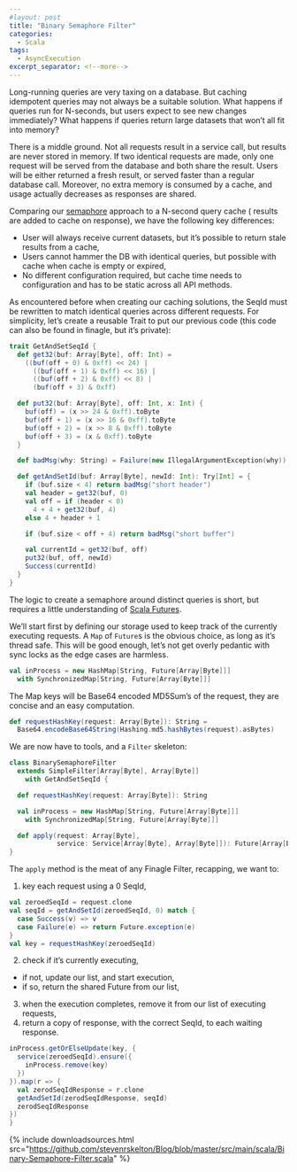 ```yaml
---
#layout: post
title: "Binary Semaphore Filter"
categories:
  - Scala
tags:
  - AsyncExecution
excerpt_separator: <!--more-->
---
```


Long-running queries are very taxing on a database. But caching idempotent queries may not always be a suitable
solution. What happens if queries run for N-seconds, but users expect to see new changes immediately? What happens if
queries return large datasets that won’t all fit into memory?<!--more-->

There is a middle ground. Not all requests result in a service call, but results are never stored in memory. If two
identical requests are made, only one request will be served from the database and both share the result. Users will be
either returned a fresh result, or served faster than a regular database call. Moreover, no extra memory is consumed by
a cache, and usage actually decreases as responses are shared.

Comparing our [semaphore](http://en.wikipedia.org/wiki/Semaphore_%28programming%29) approach to a N-second query cache (
results are added to cache on response), we have the following key differences:

- User will always receive current datasets, but it’s possible to return stale results from a cache,
- Users cannot hammer the DB with identical queries, but possible with cache when cache is empty or expired,
- No different configuration required, but cache time needs to configuration and has to be static across all API
  methods.

As encountered before when creating our caching solutions, the SeqId must be rewritten to match identical queries across
different requests.
For simplicity, let’s create a reusable Trait to put our previous code (this code can also be found in finagle, but it’s
private):

```scala
trait GetAndSetSeqId {
  def get32(buf: Array[Byte], off: Int) =
    ((buf(off + 0) & 0xff) << 24) |
      ((buf(off + 1) & 0xff) << 16) |
      ((buf(off + 2) & 0xff) << 8) |
      (buf(off + 3) & 0xff)

  def put32(buf: Array[Byte], off: Int, x: Int) {
    buf(off) = (x >> 24 & 0xff).toByte
    buf(off + 1) = (x >> 16 & 0xff).toByte
    buf(off + 2) = (x >> 8 & 0xff).toByte
    buf(off + 3) = (x & 0xff).toByte
  }

  def badMsg(why: String) = Failure(new IllegalArgumentException(why))

  def getAndSetId(buf: Array[Byte], newId: Int): Try[Int] = {
    if (buf.size < 4) return badMsg("short header")
    val header = get32(buf, 0)
    val off = if (header < 0)
      4 + 4 + get32(buf, 4)
    else 4 + header + 1

    if (buf.size < off + 4) return badMsg("short buffer")

    val currentId = get32(buf, off)
    put32(buf, off, newId)
    Success(currentId)
  }
}
```

The logic to create a semaphore around distinct queries is short, but requires a little understanding
of [Scala Futures](https://github.com/twitter/util/blob/master/util-core/src/main/scala/com/twitter/util/Future.scala).

We’ll start first by defining our storage used to keep track of the currently executing requests. A `Map` of `Future`s
is the obvious choice, as long as it’s thread safe. This will be good enough, let’s not get overly pedantic with sync
locks as the edge cases are harmless.

```scala
val inProcess = new HashMap[String, Future[Array[Byte]]]
  with SynchronizedMap[String, Future[Array[Byte]]]
```

The Map keys will be Base64 encoded MD5Sum’s of the request, they are concise and an easy computation.

```scala
def requestHashKey(request: Array[Byte]): String =
  Base64.encodeBase64String(Hashing.md5.hashBytes(request).asBytes)
```

We are now have to tools, and a `Filter` skeleton:

```scala
class BinarySemaphoreFilter
  extends SimpleFilter[Array[Byte], Array[Byte]]
    with GetAndSetSeqId {

  def requestHashKey(request: Array[Byte]): String

  val inProcess = new HashMap[String, Future[Array[Byte]]]
    with SynchronizedMap[String, Future[Array[Byte]]]

  def apply(request: Array[Byte],
            service: Service[Array[Byte], Array[Byte]]): Future[Array[Byte]]
}
```

The `apply` method is the meat of any Finagle Filter, recapping, we want to:

1. key each request using a 0 SeqId,

```scala
val zeroedSeqId = request.clone
val seqId = getAndSetId(zeroedSeqId, 0) match {
  case Success(v) => v
  case Failure(e) => return Future.exception(e)
}
val key = requestHashKey(zeroedSeqId)
```

2. check if it’s currently executing,

- if not, update our list, and start execution,
- if so, return the shared Future from our list,

3. when the execution completes, remove it from our list of executing requests,
4. return a copy of response, with the correct SeqId, to each waiting response.

```scala
inProcess.getOrElseUpdate(key, {
  service(zeroedSeqId).ensure({
    inProcess.remove(key)
  })
}).map(r => {
  val zerodSeqIdResponse = r.clone
  getAndSetId(zerodSeqIdResponse, seqId)
  zerodSeqIdResponse
})
}
```

{%
include downloadsources.html
src="https://github.com/stevenrskelton/Blog/blob/master/src/main/scala/Binary-Semaphore-Filter.scala"
%}
